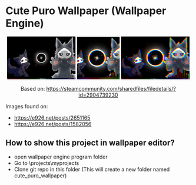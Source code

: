 # Cute Puro Wallpaper (Wallpaper Engine)


<div align="center">

<img width="37%" src="preview1.png">
<img width="23%" src="preview.gif">
<img width="37%" src="preview2.jpg">

Based on: https://steamcommunity.com/sharedfiles/filedetails/?id=2904739230

</div>





Images found on:

- https://e926.net/posts/2651165
- https://e926.net/posts/1582056

## How to show this project in wallpaper editor?

- open wallpaper engine program folder
- Go to \projects\myprojects
- Clone git repo in this folder (This will create a new folder named cute_puro_wallpaper)

